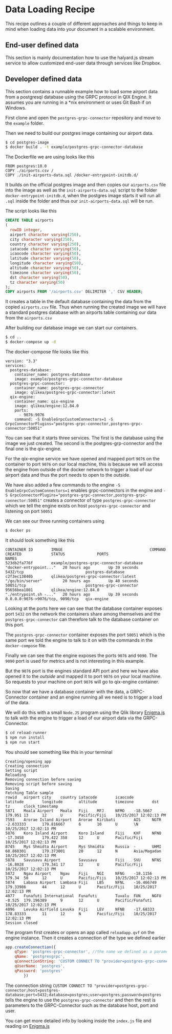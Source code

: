 # Data Loading Recipe

This recipe outlines a couple of different approaches and things to keep in mind when loading data into your document
in a scalable environment.

## End-user defined data

This section is mainly documentation how to use the halyard.js stream service to allow customized end-user
data through services like Dropbox.

## Developer defined data

This section contains a runnable example how to load some airport data from a postgresql database using the GRPC protocol in QIX Engine. 
It assumes you are running in a \*nix environment or uses Git Bash if on Windows.

First clone and open the `postgres-grpc-connector` repository and move to the `example` folder.

Then we need to build our postgres image containing our airport data.
```bash
$ cd postgres-image
$ docker build . -t example/postgres-grpc-connector-database
```
The Dockerfile we are using looks like this
```
FROM postgres:10.0
COPY ./airports.csv /
COPY ./init-airports-data.sql /docker-entrypoint-initdb.d/
```
It builds on the official postgres image and then copies our `airports.csv` file into the image as well as the `init-airports-data.sql` script to the folder `docker-entrypoint-initdb.d`, when the postgres image starts it will run all `.sql` inside the folder and thus our `init-airports-data.sql` will be run.

The script looks like this
```sql
CREATE TABLE airports
(
  rowID integer,
  airport character varying(250),
  city character varying(250),
  country character varying(250),
  iatacode character varying(50),
  icaocode character varying(50),
  latitude character varying(50),
  longitude character varying(50),
  altitude character varying(50),
  timezone character varying(50),
  dst character varying(50),
  tz character varying(50)
);
COPY airports FROM '/airports.csv' DELIMITER ',' CSV HEADER;
```

It creates a table in the default database containing the data from the copied `airports.csv` file. Thus when running the created image we will have a standard postgres database with an airports table containing our data from the `airports.csv`

After building our database image we can start our containers.
```bash
$ cd ..
$ docker-compose up -d
```
The docker-compose file looks like this
```
version: "3.3"
services:
  postgres-database:
    container_name: postgres-database
    image: example/postgres-grpc-connector-database
  postgres-grpc-connector:
    container_name: postgres-grpc-connector
    image: qlikea/postgres-grpc-connector:latest
  qix-engine:
    container_name: qix-engine
    image: qlikea/engine:12.84.0
    ports:
      - 9076:9076
    command: -S EnableGrpcCustomConnectors=1 -S GrpcConnectorPlugins="postgres-grpc-connector,postgres-grpc-connector:50051"
```
You can see that it starts three services. The first is the database using the image we just created. The second is the postgres-grp-connector and the final one is the qix-engine. 

For the qix-engine service we have opened and mapped port `9076` on the container to port `9076` on our local machine, this is because we will access the engine from outside of the docker network to trigger a load of our airport data and thus the port needs to open to the outside.

We have also added a few commands to the engine `-S EnableGrpcCustomConnectors=1` enables grpc-connectors in the engine and `-S GrpcConnectorPlugins="postgres-grpc-connector,postgres-grpc-connector:50051"` creates a connector of type `postgres-grpc-connector` which we tell the engine exists on host `postgres-grpc-connector` and listening on port `50051`

We can see our three running containers using 
```bash
$ docker ps
```
It should look something like this
```
CONTAINER ID        IMAGE                                      COMMAND                  CREATED             STATUS              PORTS                              NAMES
523db2fa776f        example/postgres-grpc-connector-database   "docker-entrypoint..."   20 hours ago        Up 39 seconds       5432/tcp                           postgres-database
c2f3ec13840b        qlikea/postgres-grpc-connector:latest      "/go/bin/server"         20 hours ago        Up 40 seconds       50051/tcp                          postgres-grpc-connector
95656bea1801        qlikea/engine:12.84.0                      "./entrypoint.sh -..."   20 hours ago        Up 39 seconds       0.0.0.0:9076->9076/tcp, 9090/tcp   qix-engine
```

Looking at the ports here we can see that the database container exposes port `5432` on the network the containers share among themselves and the `postgres-grpc-connector` can therefore talk to the database container on this port. 

The `postgres-grpc-connector` container exposes the port `50051` which is the same port we told the engine to talk to it on with the commands in the `docker-compose` file.

Finally we can see that the engine exposes the ports `9076` and `9090`. The `9090` port is used for metrics and is not interesting in this example. 

But the `9076` port is the engines standard API port and here we have also opened it to the _outside_ and mapped it to port `9076` on your local machine. So requests to your machine on port `9076` will go to qix-engine container.

So now that we have a database container with the data, a GRPC-Connector container and an engine running all we need is to trigger a load of the data.

We will do this with a small `Node.JS` program using the Qlik library [Enigma.js](https://github.com/qlik-oss/enigma.js) to talk with the engine to trigger a load of our airport data via the GRPC-Connector.

```bash
$ cd reload-runner
$ npm run install
$ npm run start
```
You should see something like this in your terminal
```
Creating/opening app
Creating connection
Setting script
Reloading
Removing connection before saving
Removing script before saving
Saving
Fetching Table sample
rowid   airport city    country iatacode        icaocode        latitude        longitude       altitude        timezone        dst     tz      clock_timestamp
5871    Moala Airport   Moala   Fiji    MFJ     NFMO    -18.5667        179.951 13      12      U       Pacific/Fiji    10/25/2017 12:02:13 PM
7593    Arorae Island Airport   Arorae  Kiribati        AIS     NGTR    -2.633333       179.816667      6       10      U       \N      10/25/2017 12:02:13 PM
5876    Koro Island Airport     Koro Island     Fiji    KXF     NFNO    -17.3458        179.422 358     12      U       Pacific/Fiji    10/25/2017 12:02:13 PM
8745    Mys Shmidta Airport     Mys Shmidta     Russia  -       UHMI    68.868301       179.373001      20      12      N       Asia/Magadan    10/25/2017 12:02:13 PM
5878    Savusavu Airport        Savusavu        Fiji    SVU     NFNS    -16.8028        179.341 17      12      U       Pacific/Fiji    10/25/2017 12:02:13 PM
5872    Ngau Airport    Ngau    Fiji    NGI     NFNG    -18.1156        179.34  50      12      U       Pacific/Fiji    10/25/2017 12:02:13 PM
5874    Labasa Airport  Lambasa Fiji    LBS     NFNL    -16.466749      179.33986       44      12      U       Pacific/Fiji    10/25/2017 12:02:13 PM
4077    Funafuti International  Funafuti        Tuvalu  FUN     NGFU    -8.525  179.196389      9       12      U       Pacific/Funafuti        10/25/2017 12:02:13 PM
4096    Levuka Airfield Levuka  Fiji    LEV     NFNB    -17.68333       178.83333       11      12      N       Pacific/Fiji    10/25/2017 12:02:13 PM
Session closed
```
The program first creates or opens an app called `reloadapp.qvf` on the engine instance. Then it creates a connection of the type we defined earlier
```js
app.createConnection({
	qType: 'postgres-grpc-connector', //the name we defined as a parameter to engine in our docker-compose.yml
	qName: 'postgresgrpc',
	qConnectionString: 'CUSTOM CONNECT TO "provider=postgres-grpc-connector;host=postgres-database;port=5432;database=postgres;user=postgres;password=postgres"', //the connection string inclues both the provider to use and parameters to it.
	qUserName: 'postgres',
	qPassword: 'postgres'
		})
```
The connection string `CUSTOM CONNECT TO "provider=postgres-grpc-connector;host=postgres-database;port=5432;database=postgres;user=postgres;password=postgres` tells the engine to use the `postgres-grpc-connector` and then the rest is parameters to the GRPC-Connector such as the database host, port and user.

You can get more detailed info by looking inside the `index.js` file and reading on [Enigma.js](https://github.com/qlik-oss/enigma.js)